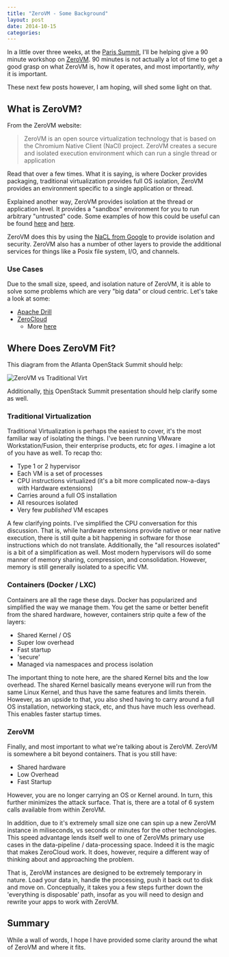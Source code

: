 ```yaml
---
title: "ZeroVM - Some Background"
layout: post
date: 2014-10-15
categories: 
---
```


In a little over three weeks, at the [Paris Summit](https://www.openstack.org/summit/openstack-paris-summit-2014/), I'll be helping give a 90 minute workshop on [ZeroVM](http://zerovm.org/). 90 minutes is not actually a lot of time to get a good grasp on what ZeroVM is, how it operates, and most importantly, *why* it is important.

These next few posts however, I am hoping, will shed some light on that.

## What is ZeroVM?
From the ZeroVM website:

> ZeroVM is an open source virtualization technology that is based on the Chromium Native Client (NaCl) project. ZeroVM creates a secure and isolated execution environment which can run a single thread or application

Read that over a few times. What it is saying, is where Docker provides packaging, traditional virtualization provides full OS isolation, ZeroVM provides an environment specific to a single application or thread.

Explained another way, ZeroVM provides isolation at the thread or application level. It provides a "sandbox" environment for you to run arbitrary "untrusted" code. Some examples of how this could be useful can be found [here](http://play.golang.org/) and [here](https://www.python.org/shell/).

ZeroVM does this by using the [NaCL from Google](http://en.wikipedia.org/wiki/Google_Native_Client) to provide isolation and security. ZeroVM also has a number of other layers to provide the additional services for things like a Posix file system, I/O, and channels.

### Use Cases

Due to the small size, speed, and isolation nature of ZeroVM, it is able to solve some problems which are very "big data" or cloud centric. Let's take a look at some:

- [Apache Drill](http://incubator.apache.org/drill/) 
- [ZeroCloud](http://docs.zerovm.org/en/latest/zerocloud/overview.html)
    + More [here](http://openstack.prov12n.com/getting-started-with-zerovm/)

## Where Does ZeroVM Fit?

This diagram from the Atlanta OpenStack Summit should help:

![ZeroVM vs Traditional Virt](http://openstack.prov12n.com/screens/Using_ZeroVM_and_Swift_to_Build_a_Compute_Enabled_Storage_Platform_-_YouTube_2014-10-13_14-00-42.jpg)

Additionally, [this](https://www.youtube.com/watch?v=oR1RUSdUQCs#t=424) OpenStack Summit presentation should help clarify some as well.

### Traditional Virtualization

Traditional Virtualization is perhaps the easiest to cover, it's the most familiar way of isolating the things. I've been running VMware Workstation/Fusion, their enterprise products, etc for *ages*. I imagine a lot of you have as well. To recap tho:

- Type 1 or 2 hypervisor
- Each VM is a set of processes
- CPU instructions virtualized (it's a bit more complicated now-a-days with Hardware extensions)
- Carries around a full OS installation
- All resources isolated
- Very few *published* VM escapes

A few clarifying points. I've simplified the CPU conversation for this discussion. That is, while hardware extensions provide native or near native execution, there is still quite a bit happening in software for those instructions which do not translate. Additionally, the "all resources isolated" is a bit of a simplification as well. Most modern hypervisors will do some manner of memory sharing, compression, and consolidation. However, memory is still generally isolated to a specific VM.

### Containers (Docker / LXC)

Containers are all the rage these days. Docker has popularized and simplified the way we manage them. You get the same or better benefit from the shared hardware, however, containers strip quite a few of the layers:

- Shared Kernel / OS
- Super low overhead
- Fast startup
- 'secure'
- Managed via namespaces and process isolation

The important thing to note here, are the shared Kernel bits and the low overhead. The shared Kernel basically means everyone will run from the same Linux Kernel, and thus have the same features and limits therein. However, as an upside to that, you also shed having to carry around a full OS installation, networking stack, etc, and thus have much less overhead. This enables faster startup times.

### ZeroVM

Finally, and most important to what we're talking about is ZeroVM. ZeroVM is somewhere a bit beyond containers. That is you still have:

- Shared hardware
- Low Overhead
- Fast Startup

However, you are no longer carrying an OS or Kernel around. In turn, this further minimizes the attack surface. That is, there are a total of 6 system calls available from within ZeroVM.

In addition, due to it's extremely small size one can spin up a new ZeroVM instance in miliseconds, vs seconds or minutes for the other technologies. This speed advantage lends itself well to one of ZeroVMs primary use cases in the data-pipeline / data-processing space. Indeed it is the magic that makes ZeroCloud work. It does, however, require a different way of thinking about and approaching the problem. 

That is, ZeroVM instances are designed to be extremely temporary in nature. Load your data in, handle the processing, push it back out to disk and move on. Conceptually, it takes you a few steps further down the 'everything is disposable' path, insofar as you will need to design and rewrite your apps to work with ZeroVM.

## Summary

While a wall of words, I hope I have provided some clarity around the what of ZeroVM and where it fits.
